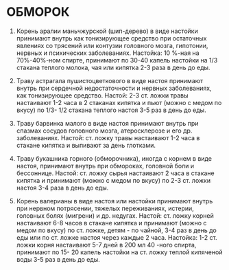 # ОБМОРОК

1. Корень аралии маньчжурской (шип-дерево) в виде настойки принимают
внутрь как тонизирующее средство при остаточных явлениях со трясений или
контузии головного мозга, гипотонии, нервных и психических заболеваниях.
Настойка: 10 %-ная на 70%-40%-ном спирте, принимают по 30-40 капель
настойки на 1/3 стакана теплого молока, чая или кипятка 2-3 раза в день
до еды.  
  
2. Траву астрагала пушистоцветкового в виде настоя принимают внутрь при
сердечной недостаточности и нервных заболеваниях, как тонизирующее
средство. Настой: 2-3 ст. ложки травы настаивают 1-2 часа в 2 стаканах
кипятка и пьют (можно с медом по вкусу) по 1/3- 1/2 стакана теплого
настоя 3-5 раз в день до еды.  
  
3. Траву барвинка малого в виде настоя принимают внутрь при спазмах
сосудов головного мозга, атеросклерозе и его др. заболеваниях. Настой:
ст. ложку травы настаивают 1-2 часа в стакане кипятка и выпивают за день
глотками.  
  
4. Траву букашника горного (обморочника), иногда с корнем в виде настоя,
принимают внутрь при обмороках, головной боли и бессоннице. Настой: ст.
ложку сырья настаивают 2 часа в стакане кипятка и принимают (можно с
медом по вкусу) по 2-3 ст. ложки настоя 3-4 раза в день до еды.  
  
5. Корень валерианы в виде настоя или настойки принимают внутрь при
нервном потрясении, тяжелых переживаниях, истерии, головных болях
(мигрени) и др. недугах. Настой: ст. ложку корней настаивают 6-8 часов в
стакане кипятка и принимают (можно с медом по вкусу) по ст. ложке,
детям - по чайной, 3-4 раз в день до еды или по ст. ложке настоя через
каждые 2 часа. Настойка: 1-2 ст. ложки корня настаивают 5-7 дней в 200
мл 40 -ного спирта, принимают по 15- 20 капель настойки на ст. ложку
теплой кипяченой воды 3-5 раз в день до еды.
